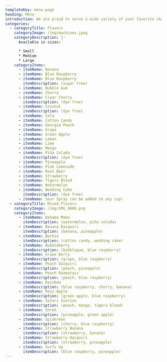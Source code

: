 ```yaml
---
templateKey: menu-page
heading: Menu
introduction: We are proud to serve a wide variety of your favorite shaved ice flavors and treats!
categories:
  - categoryTitle: Flavors
    categoryImage: /img/machines.jpeg
    categoryDescription: |-
      Available in sizes:

      * Small
      * Medium
      * Large
    categoryItems:
      - itemName: Banana
      - itemName: Blue Raspberry
      - itemName: Blue Raspberry
        itemDescription: (sugar free)
      - itemName: Bubble Gum
      - itemName: Cherry
      - itemName: Clear Cherry 
        itemDescription: (dye free)
      - itemName: Coconut
        itemDescription: (dye free)
      - itemName: Cola
      - itemName: Cotton Candy
      - itemName: Georgia Peach
      - itemName: Grape
      - itemName: Green Apple
      - itemName: Lemon
      - itemName: Lime
      - itemName: Mango
      - itemName: Piña Colada
        itemDescription: (dye free)
      - itemName: Pineapple
      - itemName: Pink Lemonade
      - itemName: Root Beer
      - itemName: Strawberry
      - itemName: Tigers Blood
      - itemName: Watermelon
      - itemName: Wedding Cake
        itemDescription: (dye free)
      - itemName: Sour Spray can be added to any cup!
  - categoryTitle: Mixed Flavors
    categoryImage: /img/IMG_9686.png
    categoryItems:
      - itemName: Bahama Mama
        itemDescription: (watermelon, piña colada)
      - itemName: Banana Daiquiri
        itemDescription: (banana, pineapple)
      - itemName: Barbie
        itemDescription: (cotton candy, wedding cake)
      - itemName: Bubbleberry
        itemDescription: (bubblegum, blue raspberry)
      - itemName: Grape Berry 
        itemDescription: (grape, blue raspberry)
      - itemName: Peach Daiquiri 
        itemDescription: (peach, pineapple)
      - itemName: Peach Razmatazz
        itemDescription: (peach, blue raspberry)
      - itemName: Rainbow
        itemDescription: (blue raspberry, cherry, banana)
      - itemName: Razz-Apple
        itemDescription: (green apple, blue raspberry)
      - itemName: Safari Sunrise
        itemDescription: (peach, mango, tigers blood)
      - itemName: Shrek
        itemDescription: (pineapple, green apple)
      - itemName: Spiderman
        itemDescription: (cherry, blue raspberry)
      - itemName: Strawberry Banana
        itemDescription: (strawberry, banana)
      - itemName: Strawberry Daiquiri
        itemDescription: (strawberry, pineapple)
      - itemName: Surfs Up
        itemDescription: (blue raspberry, pineapple)
---
```

